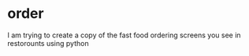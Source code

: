 # order
I am trying to create a copy of the fast food ordering screens you see in restorounts using python
